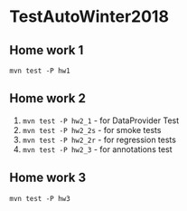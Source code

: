 # TestAutoWinter2018

## Home work 1
`mvn test -P hw1`

## Home work 2
1. `mvn test -P hw2_1`     - for DataProvider Test
2. `mvn test -P hw2_2s`    - for smoke tests
3. `mvn test -P hw2_2r`    - for regression tests
4. `mvn test -P hw2_3`     - for annotations test

## Home work 3
`mvn test -P hw3`
